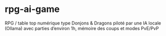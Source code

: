 # rpg-ai-game
RPG / table top numérique type Donjons &amp; Dragons piloté par une IA locale (Ollama) avec parties d’environ 1h, mémoire des coups et modes PvE/PvP
